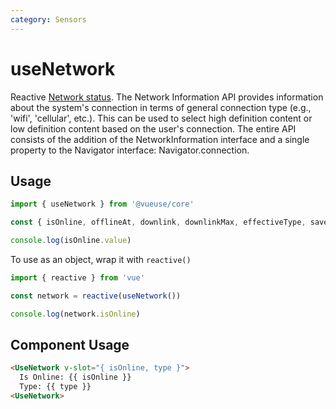 ```yaml
---
category: Sensors
---
```


# useNetwork

Reactive [Network status](https://developer.mozilla.org/en-US/docs/Web/API/Network_Information_API). The Network Information API provides information about the system's connection in terms of general connection type (e.g., 'wifi', 'cellular', etc.). This can be used to select high definition content or low definition content based on the user's connection. The entire API consists of the addition of the NetworkInformation interface and a single property to the Navigator interface: Navigator.connection.

## Usage

```js
import { useNetwork } from '@vueuse/core'

const { isOnline, offlineAt, downlink, downlinkMax, effectiveType, saveData, type } = useNetwork()

console.log(isOnline.value)
```

To use as an object, wrap it with `reactive()`

```js
import { reactive } from 'vue'

const network = reactive(useNetwork())

console.log(network.isOnline)
```

## Component Usage

```html
<UseNetwork v-slot="{ isOnline, type }">
  Is Online: {{ isOnline }}
  Type: {{ type }}
<UseNetwork>
```
